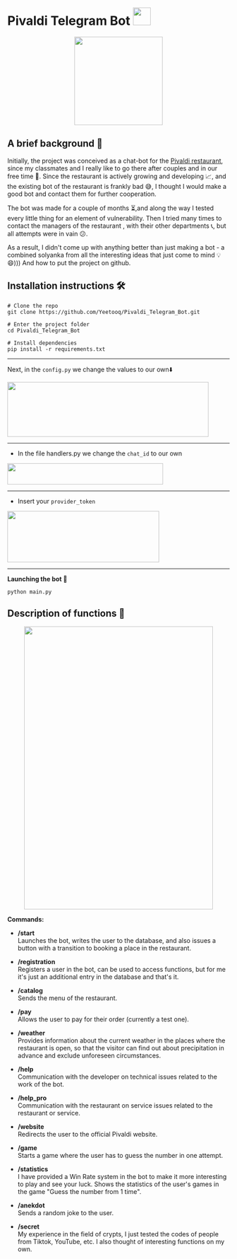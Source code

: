# Pivaldi Telegram Bot <img src="https://media1.tenor.com/m/ookEdv-7MlcAAAAd/barry-barry-63.gif" width="40" height="40">

<div align="center">
  <img src="https://github.com/user-attachments/assets/80ac20fa-f3d7-4feb-80ac-c1c36bd9f810" width="200" height="200">
</div>

## A brief background 📝

Initially, the project was conceived as a chat-bot for the [Pivaldi restaurant](https://pivaldi.ru/), since my classmates and I really like to go there after couples and in our free time 🍻. Since the restaurant is actively growing and developing 📈, and the existing bot of the restaurant is frankly bad 😅, I thought I would make a good bot and contact them for further cooperation. 

The bot was made for a couple of months ⏳,and along the way I tested every little thing for an element of vulnerability. Then I tried many times to contact the managers of the restaurant , with their other departments 📞, but all attempts were in vain 😕. 

As a result, I didn't come up with anything better than just making a bot - a combined solyanka from all the interesting ideas that just come to mind 💡😄))) And how to put the project on github.


## Installation instructions 🛠️

```
# Clone the repo
git clone https://github.com/Yeetooq/Pivaldi_Telegram_Bot.git

# Enter the project folder
cd Pivaldi_Telegram_Bot

# Install dependencies
pip install -r requirements.txt
```

---

Next, in the ``` config.py ``` we change the values to our own⬇️ 

<img src="https://github.com/user-attachments/assets/f618e8cf-8548-4971-878f-0db42842b1cc" width="456" height="124">

---

* In the file handlers.py we change the ``` chat_id ``` to our own 

<img src="https://github.com/user-attachments/assets/a0b3aae9-9339-4a92-83f6-dcb93ba2b271" width="353" height="48">

---

* Insert your ``` provider_token ```

<img src="https://github.com/user-attachments/assets/c996273d-f7d2-4893-be82-c8cd732efcb0" width="344" height="116">

---

**Launching the bot 🚀**

```
python main.py
```
## Description of functions 🔧

<div align="center">
  <img src="https://github.com/user-attachments/assets/e2105e2f-59e0-426e-8646-6a51cd4d9c6f" width="428" height="640">
</div>

**Сommands:**

- **/start**  
  Launches the bot, writes the user to the database, and also issues a button with a transition to booking a place in the restaurant.

- **/registration**  
  Registers a user in the bot, can be used to access functions, but for me it's just an additional entry in the database and that's it.

- **/catalog**  
  Sends the menu of the restaurant.

- **/pay**  
  Allows the user to pay for their order (currently a test one).

- **/weather**  
  Provides information about the current weather in the places where the restaurant is open, so that the visitor can find out about precipitation in advance and exclude unforeseen circumstances.

- **/help**  
  Communication with the developer on technical issues related to the work of the bot.

- **/help_pro**  
  Communication with the restaurant on service issues related to the restaurant or service.

- **/website**  
  Redirects the user to the official Pivaldi website.

- **/game**  
  Starts a game where the user has to guess the number in one attempt.

- **/statistics**  
  I have provided a Win Rate system in the bot to make it more interesting to play and see your luck. Shows the statistics of the user's games in the game "Guess the number from 1 time".

- **/anekdot**  
  Sends a random joke to the user.

- **/secret**  
  My experience in the field of crypts, I just tested the codes of people from Tiktok, YouTube, etc. I also thought of interesting functions on my own.
















